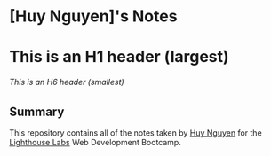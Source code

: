 # [Huy Nguyen]'s Notes
# This is an H1 header (largest)
###### This is an H6 header (smallest)

## Summary 

This repository contains all of the notes taken by [Huy Nguyen](https://github.com/MichaelDHuy) for the [Lighthouse Labs](https://www.lighthouselabs.ca/) Web Development Bootcamp.
